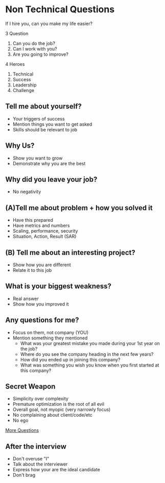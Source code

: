 # Non Technical Questions

If I hire you, can you make my life easier?

3 Question 
1. Can you do the job?
2. Can I work with you?
3. Are you going to improve?

4 Heroes
1. Technical 
2. Success
3. Leadership
4. Challenge

## Tell me about yourself?
- Your triggers of success
- Mention things you want to get asked 
- Skills should be relevant to job

## Why Us?
- Show you want to grow
- Demonstrate why you are the best

## Why did you leave your job?
- No negativity 

## (A)Tell me about problem + how you solved it
- Have this prepared 
- Have metrics and numbers
- Scaling, performance, security 
- Situation, Action, Result (SAR)

## (B) Tell me about an interesting project?
- Show how you are different
- Relate it to this job

## What is your biggest weakness?
- Real answer
- Show how you improved it

## Any questions for me?
- Focus on them, not company (YOU)
- Mention something they mentioned 
    - What was your greatest mistake you made during your 1st year on the job? 
    - Where do you see the company heading in the next few years?
    - How did you ended up in joining this company?
    - What was something you wish you know when you first started at this company?


## Secret Weapon
- Simplicity over complexity
- Premature optimization is the root of all evil 
- Overall goal, not myopic (very narrowly focus)
- No complaining about client/code/etc
- No ego

[More Questions](https://github.com/viraptor/reverse-interview)

## After the interview
- Don't overuse "I"
- Talk about the interviewer
- Express how your are the ideal candidate
- Don't brag
